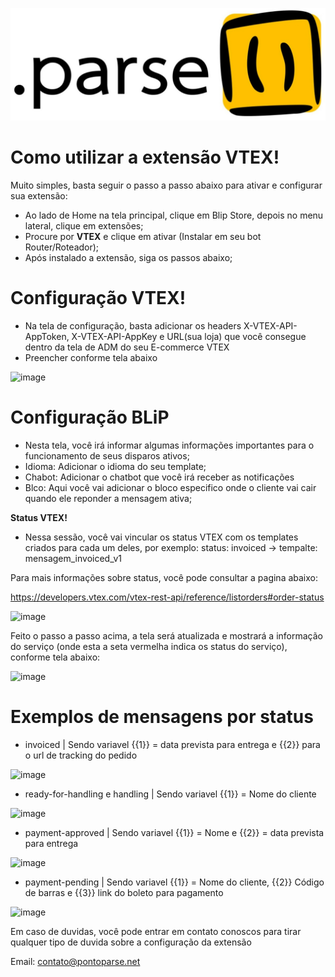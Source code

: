 ![N|Solid](https://raw.githubusercontent.com/Wilkor/img-clonebots/main/logoParseHorizontal.jpeg)


# Como utilizar a extensão VTEX!

Muito simples, basta seguir o passo a passo abaixo para ativar e configurar sua extensão:

 - Ao lado de Home na tela principal, clique em Blip Store, depois no menu lateral, clique em extensões;
 - Procure por **VTEX** e clique em ativar (Instalar em seu bot Router/Roteador);
 - Após instalado a extensão, siga os passos abaixo;
 
 # Configuração VTEX!
 
  - Na tela de configuração,  basta adicionar os headers X-VTEX-API-AppToken, X-VTEX-API-AppKey e URL(sua loja) que você consegue dentro da tela de ADM do seu E-commerce VTEX
  - Preencher conforme tela abaixo 
 
  ![image](https://user-images.githubusercontent.com/34819624/194956475-cd954457-6f5f-40c8-8f0d-7df6ccc21574.png)
  
   # Configuração BLiP
  - Nesta tela, você irá informar algumas informações importantes para o funcionamento de seus disparos ativos;
  - Idioma: Adicionar o idioma do seu template;
  - Chabot: Adicionar o chatbot que você irá receber as notificações
  - Blco: Aqui você vai adicionar o bloco especifico onde o cliente vai cair quando ele reponder a mensagem ativa;
  
   **Status VTEX!**
  
  - Nessa sessão, você vai vincular os status VTEX com os templates criados para cada um deles, por exemplo: status: invoiced -> tempalte: mensagem_invoiced_v1
  
  Para mais informações sobre status, você pode consultar a pagina abaixo:
  
  https://developers.vtex.com/vtex-rest-api/reference/listorders#order-status

![image](https://user-images.githubusercontent.com/34819624/194957037-edb5eee1-4ed7-48b5-a4e5-475d5e7b799a.png)




 Feito o passo a passo acima, a tela será atualizada e mostrará a informação do serviço (onde esta a seta vermelha indica os status do serviço), conforme tela abaixo:
 
 ![image](https://user-images.githubusercontent.com/34819624/194958723-7494572e-1f61-4913-90e4-8811a214e4e7.png)


# Exemplos de mensagens por status

 - invoiced | Sendo variavel {{1}} = data prevista para entrega e {{2}} para o url de tracking do pedido
  
 ![image](https://user-images.githubusercontent.com/34819624/195096355-b44da850-d071-494d-a468-fdd2591f1213.png)

- ready-for-handling e handling | Sendo variavel {{1}} = Nome do cliente

![image](https://user-images.githubusercontent.com/34819624/195097398-44a0fea3-9c0d-416f-9a41-62ae8a926ad8.png)

- payment-approved | Sendo variavel {{1}} = Nome e {{2}} = data prevista para entrega

![image](https://user-images.githubusercontent.com/34819624/195097774-9db773dd-09cb-4a00-b5a7-9146619da07e.png)

- payment-pending | Sendo variavel {{1}} = Nome do cliente, {{2}} Código de barras e {{3}} link do boleto para pagamento

![image](https://user-images.githubusercontent.com/34819624/195098138-ad234448-b264-4f0e-8c55-f0d961aa406e.png)

 Em caso de duvidas, você pode entrar em contato conoscos para tirar qualquer tipo de duvida sobre a configuração da extensão
 
 Email: contato@pontoparse.net

